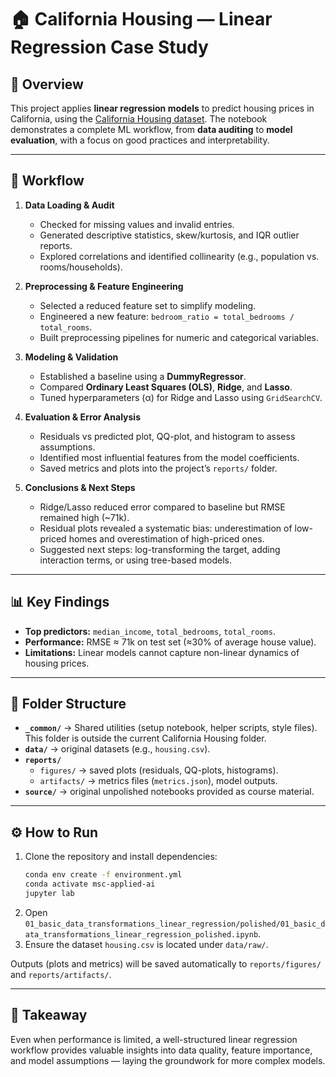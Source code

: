 # 🏠 California Housing — Linear Regression Case Study  

## 📌 Overview  
This project applies **linear regression models** to predict housing prices in California, using the [California Housing dataset](https://www.dcc.fc.up.pt/~ltorgo/Regression/cal_housing.html). The notebook demonstrates a complete ML workflow, from **data auditing** to **model evaluation**, with a focus on good practices and interpretability.  

---

## 🔎 Workflow  
1. **Data Loading & Audit**  
   - Checked for missing values and invalid entries.  
   - Generated descriptive statistics, skew/kurtosis, and IQR outlier reports.  
   - Explored correlations and identified collinearity (e.g., population vs. rooms/households).  

2. **Preprocessing & Feature Engineering**  
   - Selected a reduced feature set to simplify modeling.  
   - Engineered a new feature: `bedroom_ratio = total_bedrooms / total_rooms`.  
   - Built preprocessing pipelines for numeric and categorical variables.  

3. **Modeling & Validation**  
   - Established a baseline using a **DummyRegressor**.  
   - Compared **Ordinary Least Squares (OLS)**, **Ridge**, and **Lasso**.  
   - Tuned hyperparameters (α) for Ridge and Lasso using `GridSearchCV`.  

4. **Evaluation & Error Analysis**  
   - Residuals vs predicted plot, QQ-plot, and histogram to assess assumptions.  
   - Identified most influential features from the model coefficients.  
   - Saved metrics and plots into the project’s `reports/` folder.  

5. **Conclusions & Next Steps**  
   - Ridge/Lasso reduced error compared to baseline but RMSE remained high (~71k).  
   - Residual plots revealed a systematic bias: underestimation of low-priced homes and overestimation of high-priced ones.  
   - Suggested next steps: log-transforming the target, adding interaction terms, or using tree-based models.  

---

## 📊 Key Findings  
- **Top predictors:** `median_income`, `total_bedrooms`, `total_rooms`.  
- **Performance:** RMSE ≈ 71k on test set (≈30% of average house value).  
- **Limitations:** Linear models cannot capture non-linear dynamics of housing prices.  

---

## 📂 Folder Structure  
- **`_common/`** → Shared utilities (setup notebook, helper scripts, style files). This folder is outside the current California Housing folder.  
- **`data/`**  → original datasets (e.g., `housing.csv`).  
- **`reports/`**  
  - `figures/` → saved plots (residuals, QQ-plots, histograms).  
  - `artifacts/` → metrics files (`metrics.json`), model outputs.  
- **`source/`** → original unpolished notebooks provided as course material.  
---

## ⚙️ How to Run  
1. Clone the repository and install dependencies:  
   ```bash
   conda env create -f environment.yml
   conda activate msc-applied-ai
   jupyter lab
   ```
2. Open `01_basic_data_transformations_linear_regression/polished/01_basic_data_transformations_linear_regression_polished.ipynb`.  
3. Ensure the dataset `housing.csv` is located under `data/raw/`.  

Outputs (plots and metrics) will be saved automatically to `reports/figures/` and `reports/artifacts/`.  

---

## 📝 Takeaway  
Even when performance is limited, a well-structured linear regression workflow provides valuable insights into data quality, feature importance, and model assumptions — laying the groundwork for more complex models.  
